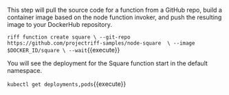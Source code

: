 This step will pull the source code for a function from a GitHub repo, build a container image based on the node function invoker, and push the resulting image to your DockerHub repository.

`riff function create square \
  --git-repo https://github.com/projectriff-samples/node-square  \
  --image $DOCKER_ID/square \
  --wait`{{execute}}

You will see the deployment for the Square function start in the default namespace.

`kubectl get deployments,pods`{{execute}}